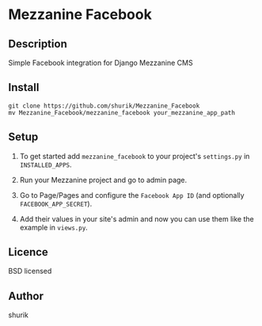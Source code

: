 # Mezzanine Facebook

## Description

Simple Facebook integration for Django Mezzanine CMS

## Install

```
git clone https://github.com/shurik/Mezzanine_Facebook
mv Mezzanine_Facebook/mezzanine_facebook your_mezzanine_app_path
```

## Setup

1. To get started add `mezzanine_facebook` to your project's `settings.py` in `INSTALLED_APPS`.

2. Run your Mezzanine project and go to admin page.

3. Go to Page/Pages and configure the `Facebook App ID` (and optionally `FACEBOOK_APP_SECRET`).

4. Add their values in your site's admin and now you can use them like the example in `views.py`.

## Licence

BSD licensed

## Author

shurik
